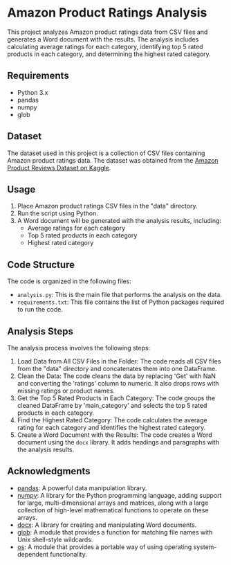 # Amazon Product Ratings Analysis

This project analyzes Amazon product ratings data from CSV files and generates a Word document with the results. The analysis includes calculating average ratings for each category, identifying top 5 rated products in each category, and determining the highest rated category.

## Requirements

- Python 3.x
- pandas
- numpy
- glob

## Dataset

The dataset used in this project is a collection of CSV files containing Amazon product ratings data. The dataset was obtained from the [Amazon Product Reviews Dataset on Kaggle](https://www.kaggle.com/snap/amazon-product-reviews-dataset).

## Usage

1. Place Amazon product ratings CSV files in the "data" directory.
2. Run the script using Python.
3. A Word document will be generated with the analysis results, including:
   - Average ratings for each category
   - Top 5 rated products in each category
   - Highest rated category

## Code Structure

The code is organized in the following files:

- `analysis.py`: This is the main file that performs the analysis on the data.
- `requirements.txt`: This file contains the list of Python packages required to run the code.

## Analysis Steps

The analysis process involves the following steps:

1. Load Data from All CSV Files in the Folder: The code reads all CSV files from the "data" directory and concatenates them into one DataFrame.
2. Clean the Data: The code cleans the data by replacing 'Get' with NaN and converting the 'ratings' column to numeric. It also drops rows with missing ratings or product names.
3. Get the Top 5 Rated Products in Each Category: The code groups the cleaned DataFrame by 'main_category' and selects the top 5 rated products in each category.
4. Find the Highest Rated Category: The code calculates the average rating for each category and identifies the highest rated category.
5. Create a Word Document with the Results: The code creates a Word document using the `docx` library. It adds headings and paragraphs with the analysis results.

## Acknowledgments

- [pandas](https://pandas.pydata.org/): A powerful data manipulation library.
- [numpy](https://numpy.org/): A library for the Python programming language, adding support for large, multi-dimensional arrays and matrices, along with a large collection of high-level mathematical functions to operate on these arrays.
- [docx](https://python-docx.readthedocs.io/en/latest/): A library for creating and manipulating Word documents.
- [glob](https://docs.python.org/3/library/glob.html): A module that provides a function for matching file names with Unix shell-style wildcards.
- [os](https://docs.python.org/3/library/os.html): A module that provides a portable way of using operating system-dependent functionality.